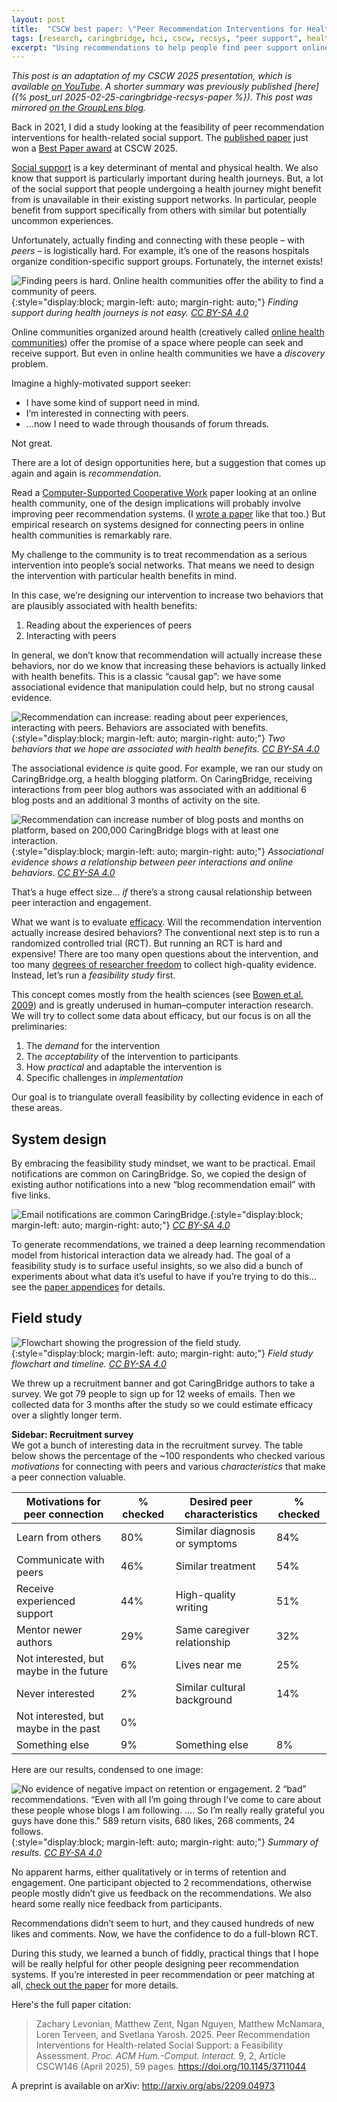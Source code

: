 ```yaml
---
layout: post
title:  "CSCW best paper: \"Peer Recommendation Interventions for Health-related Social Support\""
tags: [research, caringbridge, hci, cscw, recsys, "peer support", health]
excerpt: "Using recommendations to help people find peer support online. Adaptation of a talk at CSCW 2025."
---
```


_This post is an adaptation of my CSCW 2025 presentation, which is available [on YouTube](https://youtu.be/Mq-BPlyFlmk). A shorter summary was previously published [here]({% post_url 2025-02-25-caringbridge-recsys-paper %}). This post was mirrored [on the GroupLens blog](https://grouplens.org/blog/health-blog-recommender-peer-recommendation-interventions-for-online-social-support/)._

Back in 2021, I did a study looking at the feasibility of peer recommendation interventions for health-related social support.
The [published paper](https://arxiv.org/abs/2209.04973) just won a [Best Paper award](https://medium.com/acm-cscw/announcing-the-best-of-cscw-2025-a95517e67ba3) at CSCW 2025.

[Social support](https://en.wikipedia.org/wiki/Social_support) is a key determinant of mental and physical health.
We also know that support is particularly important during health journeys. 
But, a lot of the social support that people undergoing a health journey might benefit from is unavailable in their existing support networks.
In particular, people benefit from support specifically from others with similar but potentially uncommon experiences.

Unfortunately, actually finding and connecting with these people – with _peers_ – is logistically hard. 
For example, it’s one of the reasons hospitals organize condition-specific support groups.
Fortunately, the internet exists!

![Finding peers is hard. Online health communities offer the ability to find a community of peers.](/images/cbrecsys/s1.png){:style="display:block; margin-left: auto; margin-right: auto;"}
*Finding support during health journeys is not easy. [CC BY-SA 4.0](https://creativecommons.org/licenses/by-sa/4.0/)*

Online communities organized around health (creatively called [online health communities](https://en.wikipedia.org/wiki/Online_health_communities)) offer the promise of a space where people can seek and receive support.
But even in online health communities we have a _discovery_ problem.

Imagine a highly-motivated support seeker:

 - I have some kind of support need in mind.
 - I’m interested in connecting with peers.
 - …now I need to wade through thousands of forum threads.
 
Not great.

There are a lot of design opportunities here, but a suggestion that comes up again and again is _recommendation_.

Read a [Computer-Supported Cooperative Work](https://en.wikipedia.org/wiki/Computer-supported_cooperative_work) paper looking at an online health community, one of the design implications will probably involve improving peer recommendation systems. (I [wrote a paper](https://arxiv.org/abs/2007.16172) like that too.)
But empirical research on systems designed for connecting peers in online health communities is remarkably rare.

My challenge to the community is to treat recommendation as a serious intervention into people’s social networks.
That means we need to design the intervention with particular health benefits in mind.

In this case, we’re designing our intervention to increase two behaviors that are plausibly associated with health benefits:
 1. Reading about the experiences of peers
 2. Interacting with peers

In general, we don’t know that recommendation will actually increase these behaviors, nor do we know that increasing these behaviors is actually linked with health benefits.
This is a classic “causal gap”: we have some associational evidence that manipulation could help, but no strong causal evidence.

![Recommendation can increase: reading about peer experiences, interacting with peers. Behaviors are associated with benefits.](/images/cbrecsys/s2.png){:style="display:block; margin-left: auto; margin-right: auto;"}
*Two behaviors that we hope are associated with health benefits. [CC BY-SA 4.0](https://creativecommons.org/licenses/by-sa/4.0/)*



The associational evidence _is_ quite good.
For example, we ran our study on CaringBridge.org, a health blogging platform.
On CaringBridge, receiving interactions from peer blog authors was associated with an additional 6 blog posts and an additional 3 months of activity on the site.

![Recommendation can increase number of blog posts and months on platform, based on 200,000 CaringBridge blogs with at least one interaction.](/images/cbrecsys/s3.png){:style="display:block; margin-left: auto; margin-right: auto;"}
*Associational evidence shows a relationship between peer interactions and online behaviors. [CC BY-SA 4.0](https://creativecommons.org/licenses/by-sa/4.0/)*

That’s a huge effect size… _if_ there’s a strong causal relationship between peer interaction and engagement.

What we want is to evaluate [efficacy](https://en.wikipedia.org/wiki/Efficacy#Medicine).
Will the recommendation intervention actually increase desired behaviors?
The conventional next step is to run a randomized controlled trial (RCT).
But running an RCT is hard and expensive! 
There are too many open questions about the intervention, and too many [degrees of researcher freedom](https://en.wikipedia.org/wiki/Researcher_degrees_of_freedom) to collect high-quality evidence.
Instead, let’s run a _feasibility study_ first.

<!--![Feasibility studies involve collecting evidence in multiple areas. In this case: demand, practicality, acceptability, and implementation.](/images/cbrecsys/s4.png){:style="display:block; margin-left: auto; margin-right: auto;"}
*Adapted from [Bowen et al. 2009](https://pubmed.ncbi.nlm.nih.gov/19362699/). [CC BY-SA 4.0](https://creativecommons.org/licenses/by-sa/4.0/)*-->

This concept comes mostly from the health sciences (see [Bowen et al. 2009](https://pubmed.ncbi.nlm.nih.gov/19362699/)) and is greatly underused in human–computer interaction research.
We will try to collect some data about efficacy, but our focus is on all the preliminaries: 

1. The _demand_ for the intervention
2. The _acceptability_ of the intervention to participants
3. How _practical_ and adaptable the intervention is
4. Specific challenges in _implementation_

Our goal is to triangulate overall feasibility by collecting evidence in each of these areas. 

## System design

By embracing the feasibility study mindset, we want to be practical.
Email notifications are common on CaringBridge.
So, we copied the design of existing author notifications into a new “blog recommendation email” with five links.

![Email notifications are common CaringBridge.](/images/cbrecsys/s5.png){:style="display:block; margin-left: auto; margin-right: auto;"}
*[CC BY-SA 4.0](https://creativecommons.org/licenses/by-sa/4.0/)*


To generate recommendations, we trained a deep learning recommendation model from historical interaction data we already had.
The goal of a feasibility study is to surface useful insights, so we also did a bunch of experiments about what data it’s useful to have if you’re trying to do this… see the [paper appendices](https://arxiv.org/abs/2209.04973) for details.

## Field study

![Flowchart showing the progression of the field study.](/images/cbrecsys/s6.png){:style="display:block; margin-left: auto; margin-right: auto;"}
*Field study flowchart and timeline. [CC BY-SA 4.0](https://creativecommons.org/licenses/by-sa/4.0/)*


We threw up a recruitment banner and got CaringBridge authors to take a survey. 
We got 79 people to sign up for 12 weeks of emails.
Then we collected data for 3 months after the study so we could estimate efficacy over a slightly longer term.

<div class="aside" markdown="1">

**Sidebar: Recruitment survey** <br>
We got a bunch of interesting data in the recruitment survey. The table below shows the percentage of the ~100 respondents who checked various _motivations_ for connecting with peers and various _characteristics_ that make a peer connection valuable.

| Motivations for peer connection     | % checked | Desired peer characteristics  | % checked |
| ----------------------------------- | --------- | ----------------------------- | --------- |
| Learn from others                   | 80%       | Similar diagnosis or symptoms | 84%       |
| Communicate with peers              | 46%       | Similar treatment             | 54%       |
| Receive experienced support         | 44%       | High-quality writing          | 51%       |
| Mentor newer authors                | 29%       | Same caregiver relationship   | 32%       |
| Not interested, but maybe in the future | 6%        | Lives near me                 | 25%       |
| Never interested                    | 2%        | Similar cultural background   | 14%       |
| Not interested, but maybe in the past   | 0%        |                               |           |
| Something else                      | 9%        | Something else                | 8%        |

</div>


Here are our results, condensed to one image: 

![No evidence of negative impact on retention or engagement. 2 “bad” recommendations. “Even with all I’m going through I’ve come to care about these people whose blogs I am following. …. So I’m really really grateful you guys have done this." 589 return visits, 680 likes, 268 comments, 24 follows.](/images/cbrecsys/s7.png){:style="display:block; margin-left: auto; margin-right: auto;"}
*Summary of results. [CC BY-SA 4.0](https://creativecommons.org/licenses/by-sa/4.0/)*

No apparent harms, either qualitatively or in terms of retention and engagement.
One participant objected to 2 recommendations, otherwise people mostly didn’t give us feedback on the recommendations.
We also heard some really nice feedback from participants.

Recommendations didn’t seem to hurt, and they caused hundreds of new likes and comments.
Now, we have the confidence to do a full-blown RCT.

During this study, we learned a bunch of fiddly, practical things that I hope will be really helpful for other people designing peer recommendation systems.
If you’re interested in peer recommendation or peer matching at all, [check out the paper](http://arxiv.org/abs/2209.04973) for more details.

Here's the full paper citation:

>Zachary Levonian, Matthew Zent, Ngan Nguyen, Matthew McNamara, Loren Terveen, and Svetlana Yarosh. 2025. Peer Recommendation Interventions for Health-related Social Support: a Feasibility Assessment. _Proc. ACM Hum.-Comput. Interact._ 9, 2, Article CSCW146 (April 2025), 59 pages. <https://doi.org/10.1145/3711044>

A preprint is available on arXiv: <http://arxiv.org/abs/2209.04973>

